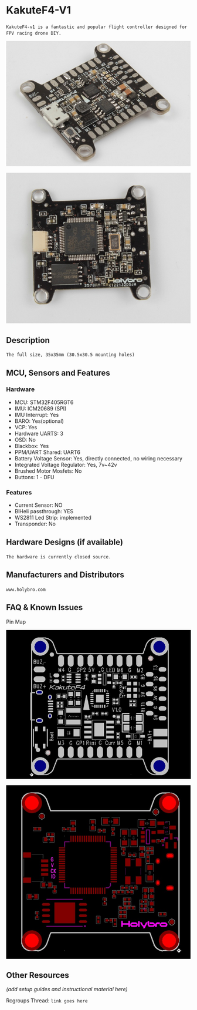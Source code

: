 

# KakuteF4-V1

`KakuteF4-v1 is a fantastic and popular flight controller designed for FPV racing drone DIY.`

![](https://github.com/jamming/raceflight_community/blob/master/kakutef4-v1-top.jpg?raw=true)

![](https://github.com/jamming/raceflight_community/blob/master/kakutef4-v1-bottom.jpg?raw=true)

## Description

`The full size, 35x35mm (30.5x30.5 mounting holes)`

## MCU, Sensors and Features

### Hardware

  - MCU: STM32F405RGT6
  - IMU: ICM20689 (SPI)
  - IMU Interrupt: Yes
  - BARO: Yes(optional)
  - VCP: Yes
  - Hardware UARTS: 3
  - OSD: No
  - Blackbox: Yes
  - PPM/UART Shared: UART6
  - Battery Voltage Sensor: Yes, directly connected, no wiring necessary
  - Integrated Voltage Regulator: Yes, 7v~42v
  - Brushed Motor Mosfets: No
  - Buttons: 1 - DFU

### Features

  - Current Sensor: NO
  - BlHeli passthrough: YES
  - WS2811 Led Strip: implemented
  - Transponder: No

## Hardware Designs (if available)

`The hardware is currently closed source.`

## Manufacturers and Distributors

`www.holybro.com`


## FAQ & Known Issues
Pin Map

![](https://github.com/jamming/raceflight_community/blob/master/kakutef4-v1-top-ORG.jpg?raw=true)

![](https://github.com/jamming/raceflight_community/blob/master/kakutef4-v1-bottom-ORG.jpg?raw=true)

## Other Resources
_(add setup guides and instructional material here)_

Rcgroups Thread: `link goes here`

